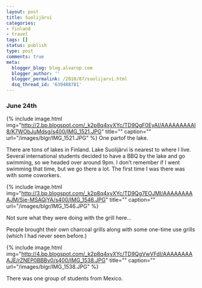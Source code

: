 ```yaml
---
layout: post
title: Suolijärvi
categories:
- finland
- travel
tags: []
status: publish
type: post
comments: true
meta:
  blogger_blog: blog.alvarop.com
  blogger_author: ''
  blogger_permalink: /2010/07/suolijarvi.html
  dsq_thread_id: '639488781'
---
```


### June 24th

{% include image.html
            img="http://2.bp.blogspot.com/_k2p8q4xyXYc/TD9QgF0EyAI/AAAAAAAAAI8/K7WObJuMdsg/s400/IMG_1521.JPG"
            title=""
            caption=""
            url="/images/blgr/IMG_1521.JPG" %}
One partof the lake.

There are tons of lakes in Finland. Lake Suolijärvi is nearest to where I live. Several international students decided to have a BBQ by the lake and go swimming, so we headed over around 9pm. I don’t remember if I went swimming that time, but we go there a lot. The first time I was there was with some coworkers.</p>

{% include image.html
            img="http://3.bp.blogspot.com/_k2p8q4xyXYc/TD9Qg7EOJMI/AAAAAAAAAJM/Sje-MSAQjYA/s400/IMG_1546.JPG"
            title=""
            caption=""
            url="/images/blgr/IMG_1546.JPG" %}

Not sure what they were doing with the grill here...

People brought their own charcoal grills along with some one-time use grills (which I had never seen before.)

{% include image.html
            img="http://4.bp.blogspot.com/_k2p8q4xyXYc/TD9QgVwVFdI/AAAAAAAAAJE/rZNEP0BBBv0/s400/IMG_1538.JPG"
            title=""
            caption=""
            url="/images/blgr/IMG_1538.JPG" %}

There was one group of students from Mexico.
